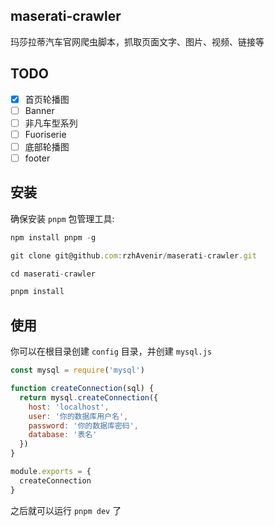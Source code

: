 ## maserati-crawler
玛莎拉蒂汽车官网爬虫脚本，抓取页面文字、图片、视频、链接等

## TODO

- [x] 首页轮播图
- [ ] Banner
- [ ] 非凡车型系列
- [ ] Fuoriserie
- [ ] 底部轮播图
- [ ] footer

## 安装
确保安装 `pnpm` 包管理工具:
```js
npm install pnpm -g
```

```js
git clone git@github.com:rzhAvenir/maserati-crawler.git

cd maserati-crawler

pnpm install
```
## 使用
你可以在根目录创建 `config` 目录，并创建 `mysql.js`
```js
const mysql = require('mysql')

function createConnection(sql) {
  return mysql.createConnection({
    host: 'localhost',
    user: '你的数据库用户名',
    password: '你的数据库密码',
    database: '表名'
  })
}

module.exports = {
  createConnection
}
```

之后就可以运行 `pnpm dev` 了

